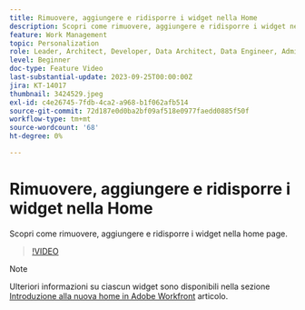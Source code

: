```yaml
---
title: Rimuovere, aggiungere e ridisporre i widget nella Home
description: Scopri come rimuovere, aggiungere e ridisporre i widget nella home page.
feature: Work Management
topic: Personalization
role: Leader, Architect, Developer, Data Architect, Data Engineer, Admin, User
level: Beginner
doc-type: Feature Video
last-substantial-update: 2023-09-25T00:00:00Z
jira: KT-14017
thumbnail: 3424529.jpeg
exl-id: c4e26745-7fdb-4ca2-a968-b1f062afb514
source-git-commit: 72d187e0d0ba2bf09af518e0977faedd0885f50f
workflow-type: tm+mt
source-wordcount: '68'
ht-degree: 0%

---
```


# Rimuovere, aggiungere e ridisporre i widget nella Home

Scopri come rimuovere, aggiungere e ridisporre i widget nella home page.

>[!VIDEO](https://video.tv.adobe.com/v/3424529/?quality=12&learn=on)


>[!NOTE]
>
> Ulteriori informazioni su ciascun widget sono disponibili nella sezione [Introduzione alla nuova home in Adobe Workfront](https://experienceleague.adobe.com/docs/workfront/using/basics/home/new-home/get-started-with-new-home.html?lang=en) articolo.

